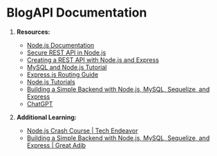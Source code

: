 # BlogAPI Documentation

1. **Resources:**

   - [Node.js Documentation](https://nodejs.org/docs/latest/api/)
   - [Secure REST API in Node.js](https://www.toptal.com/nodejs/secure-rest-api-in-nodejs)
   - [Creating a REST API with Node.js and Express](https://blog.postman.com/how-to-create-a-rest-api-with-node-js-and-express/)
   - [MySQL and Node.js Tutorial](https://www.mysqltutorial.org/mysql-nodejs/select/)
   - [Express.js Routing Guide](https://expressjs.com/en/guide/routing.html)
   - [Node.js Tutorials](https://www.tutorialspoint.com/nodejs/index.htm)
   - [Building a Simple Backend with Node.js, MySQL, Sequelize, and Express](https://medium.com/@clint360.rebase/building-a-simple-backend-with-nodejs-mysql-sequelize-and-express-e08f021537dd)
   - [ChatGPT](https://chat.openai.com/)

2. **Additional Learning:**

   - [Node.js Crash Course | Tech Endeavor](https://www.youtube.com/watch?v=DBFIp1kIqMs&ab_channel=TechEndeavor)
   - [Building a Simple Backend with Node.js, MySQL, Sequelize, and Express | Great Adib](https://www.youtube.com/watch?v=tpso18ghda4&ab_channel=GreatAdib)
